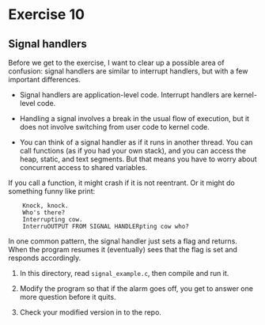 # Exercise 10
## Signal handlers

Before we get to the exercise, I want to clear up a possible area of
confusion: signal handlers are similar to interrupt handlers, but with
a few important differences.

* Signal handlers are application-level code.  Interrupt handlers are
kernel-level code.

* Handling a signal involves a break in the usual flow of execution,
but it does not involve switching from user code to kernel code.

* You can think of a signal handler as if it runs in another thread.
You can call functions (as if you had your own stack), and you can
access the heap, static, and text segments.  But that means you have
to worry about concurrent access to shared variables.

If you call a function, it might crash if it is not reentrant.  Or it
might do something funny like print:

```
    Knock, knock.
    Who's there?
    Interrupting cow.
    InterruOUTPUT FROM SIGNAL HANDLERpting cow who?
```

In one common pattern, the signal handler just sets a flag and
returns.  When the program resumes it (eventually) sees that the flag
is set and responds accordingly.



1) In this directory, read `signal_example.c`, then compile and run it.

2) Modify the program so that if the alarm goes off, you get to answer
one more question before it quits.

3) Check your modified version in to the repo.
